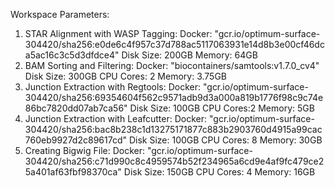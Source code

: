 Workspace Parameters: 

1. STAR Alignment with WASP Tagging: 
  Docker: "gcr.io/optimum-surface-304420/sha256:e0de6c4f957c37d788ac5117063931e14d8b3e00cf46dca5ac16c3c5d3dfdce4"
  Disk Size: 200GB
  Memory: 64GB
3. BAM Sorting and Filtering:
  Docker: "biocontainers/samtools:v1.7.0_cv4"
  Disk Size: 300GB
  CPU Cores: 2
  Memory: 3.75GB
5. Junction Extraction with Regtools: 
  Docker: "gcr.io/optimum-surface-304420/sha256:69354604f562c9571adb9d3a000a819b1776f98c9c74e86bc7820dd07ab7ca56"
  Disk Size: 100GB
  CPU Cores:2
  Memory: 5GB
7. Junction Extraction with Leafcutter: 
  Docker: "gcr.io/optimum-surface-304420/sha256:bac8b238c1d13275171877c883b2903760d4915a99cac760eb9927d2c89617cd"
  Disk Size: 100GB
  CPU Cores: 8
  Memory: 30GB
9. Creating Bigwig File:
  Docker: "gcr.io/optimum-surface-304420/sha256:c71d990c8c4959574b52f234965a6cd9e4af9fc479ce25a401af63fbf98370ca"
  Disk Size: 150GB
  CPU Cores: 4
  Memory: 16GB
